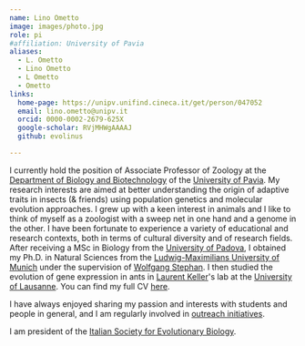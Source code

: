 ```yaml
---
name: Lino Ometto
image: images/photo.jpg
role: pi
#affiliation: University of Pavia
aliases:
  - L. Ometto
  - Lino Ometto
  - L Ometto
  - Ometto
links:
  home-page: https://unipv.unifind.cineca.it/get/person/047052
  email: lino.ometto@unipv.it
  orcid: 0000-0002-2679-625X
  google-scholar: RVjMHWgAAAAJ
  github: evolinus

---
```


I currently hold the position of Associate Professor of Zoology at the [Department of Biology and Biotechnology](https://dbb.dip.unipv.it/en) of the [University of Pavia](https://portale.unipv.it/it). My research interests are aimed at better understanding the origin of adaptive traits in insects (& friends) using population genetics and molecular evolution approaches. I grew up with a keen interest in animals and I like to think of myself as a zoologist with a sweep net in one hand and a genome in the other. 
I have been fortunate to experience a variety of educational and research contexts, both in terms of cultural diversity and of research fields. After receiving a  MSc in Biology from the [University of Padova](https://www.biologia.unipd.it/), I obtained my Ph.D. in Natural Sciences from the [Ludwig-Maximilians University of Munich](https://evol.bio.lmu.de/) under the supervision of [Wolfgang Stephan](https://www.evol.bio.lmu.de/people/professor_emeritus/stephan_w/index.html). I then studied the evolution of gene expression in ants in [Laurent Keller](https://laurentkeller.ch/en/home/)'s lab at the [University of Lausanne](https://www.unil.ch/dee/en/home.html). 
You can find my full CV [here](https://evolinus.github.io/zooe/pdfs/LinoOmetto.CV.pdf).

I have always enjoyed sharing my passion and interests with students and people in general, and I am regularly involved in [outreach initiatives](https://evolinus.github.io/zooe/teaching/).

I am president of the [Italian Society for Evolutionary Biology](https://www.sibe-iseb.it/). 

<!--I currently hold the position of Associate Professor of Zoology at the [Department of Biology and Biotechnology](https://dbb.dip.unipv.it/en) of the [University of Pavia](https://portale.unipv.it/it). My research interests are aimed at better understanding the origin of adaptive traits in insects (& friends). I like to think of myself as a zoologist with a sweep net in one hand and a genome in the other. I grew up with a keen interest in animals and have embraced the power of population genetics and molecular evolution as a means of uncovering the genetic basis of ecologically relevant traits. 
I have been fortunate to experience a variety of educational and research contexts, both in terms of cultural diversity and of research fields. After receiving a  MSc in Biology from the [University of Padova](https://www.biologia.unipd.it/) (and one year at the [Université Paris-Saclay](https://www.universite-paris-saclay.fr/en/)) I worked as research assistant at the [Max Plank Institute for Biological Intelligence](https://www.bi.mpg.de/en) and at the [School of Biological Sciences at the University of Canterbury](https://www.canterbury.ac.nz/study/academic-study/science/science-schools-and-departments/school-of-biological-sciences). Fascinated with population genetics, I obtained my Ph.D. in Natural Sciences from the [Ludwig-Maximilians University of Munich](https://evol.bio.lmu.de/) under the supervision of [Wolfgang Stephan](https://www.evol.bio.lmu.de/people/professor_emeritus/stephan_w/index.html). I then studied the evolution of gene expression in ants in [Laurent Keller](https://laurentkeller.ch/en/home/)'s lab at the [University of Lausanne](https://www.unil.ch/dee/en/home.html), and finally moved back to Italy to [Fondazione Edmund Mach](https://cri.fmach.it/en/).
I have always enjoyed sharing my passion and interests with students and people in general, and I am regularly involved in outreach initiatives.
I am president of the [Italian Society for Evolutionary Biology](https://www.sibe-iseb.it/). 

I currently hold the position of Associate Professor of Zoology at the [Department of Biology and Biotechnology](https://dbb.dip.unipv.it/en) of the [University of Pavia](https://portale.unipv.it/it). My research interests are aimed at better understanding the origin of adaptive traits in insects (& friends). I like to think of myself as a zoologist with a sweep net in one hand and a genome in the other. I grew up with a keen interest in animals and have embraced the power of population genetics and molecular evolution as a means of uncovering the genetic basis of ecologically relevant traits. I have been fortunate to experience a variety of educational and research contexts, both in terms of cultural diversity and of research fields. After receiving a  MSc in Biology from the [University of Padova](https://www.biologia.unipd.it/) (with one year as an Erasmus student at the [Université Paris-Saclay](https://www.universite-paris-saclay.fr/en/)), I spent a year as a research assistant at the [Max Plank Institute for Biological Intelligence](https://www.bi.mpg.de/en) in Seewiesen working with [York Winter](https://www.winterlab.org/teamlist/winter/) on nectar-feeding bats, then at the [School of Biological Sciences at the University of Canterbury](https://www.canterbury.ac.nz/study/academic-study/science/science-schools-and-departments/school-of-biological-sciences) and in [Maud Island](https://www.doc.govt.nz/parks-and-recreation/places-to-go/marlborough/places/te-pakeka-maud-island/) working with [Bruce Waldman](https://experts.okstate.edu/bruce.waldman/about) on the chemical behaviour of _Leiopelma pakeka_ frogs. Fascinated with population genetics, I obtained my Ph.D. in Natural Sciences from the [Ludwig-Maximilians University of Munich](https://evol.bio.lmu.de/) under the supervision of [Wolfgang Stephan](https://www.evol.bio.lmu.de/people/professor_emeritus/stephan_w/index.html). I then studied the evolution of gene expression in ants in [Laurent Keller](https://laurentkeller.ch/en/home/)'s lab at the [University of Lausanne](https://www.unil.ch/dee/en/home.html), and finally moved back to Italy to [Fondazione Edmund Mach](https://cri.fmach.it/en/). I have always enjoyed sharing my passion and interests with students and people in general, and I am regularly involved in outreach initiatives. I am president of the [Italian Society for Evolutionary Biology](https://www.sibe-iseb.it/).-->